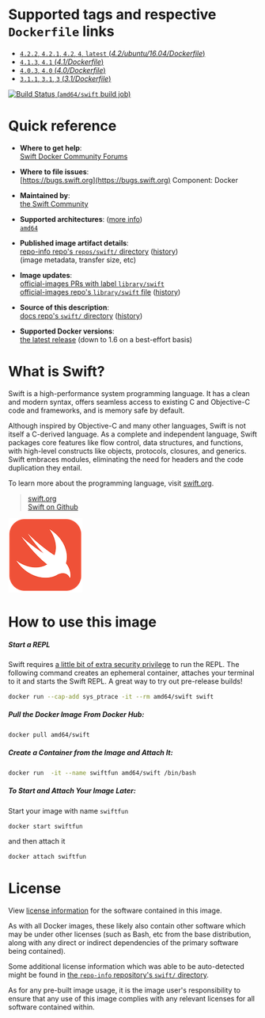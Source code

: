 <!--

********************************************************************************

WARNING:

    DO NOT EDIT "swift/README.md"

    IT IS AUTO-GENERATED

    (from the other files in "swift/" combined with a set of templates)

********************************************************************************

-->

# Supported tags and respective `Dockerfile` links

-	[`4.2.2`, `4.2.1`, `4.2`, `4`, `latest` (*4.2/ubuntu/16.04/Dockerfile*)](https://github.com/apple/swift-docker/blob/c5dd5e013de66da930cf1b9804797dbae11e8f9c/4.2/ubuntu/16.04/Dockerfile)
-	[`4.1.3`, `4.1` (*4.1/Dockerfile*)](https://github.com/apple/swift-docker/blob/34aa283f9b3473ab22b2282f71773781b121af19/4.1/Dockerfile)
-	[`4.0.3`, `4.0` (*4.0/Dockerfile*)](https://github.com/apple/swift-docker/blob/34aa283f9b3473ab22b2282f71773781b121af19/4.0/Dockerfile)
-	[`3.1.1`, `3.1`, `3` (*3.1/Dockerfile*)](https://github.com/apple/swift-docker/blob/34aa283f9b3473ab22b2282f71773781b121af19/3.1/Dockerfile)

[![Build Status](https://doi-janky.infosiftr.net/job/multiarch/job/amd64/job/swift/badge/icon) (`amd64/swift` build job)](https://doi-janky.infosiftr.net/job/multiarch/job/amd64/job/swift/)

# Quick reference

-	**Where to get help**:  
	[Swift Docker Community Forums](https://forums.swift.org/c/server/docker)

-	**Where to file issues**:  
	[https://bugs.swift.org](https://bugs.swift.org) Component: Docker

-	**Maintained by**:  
	[the Swift Community](https://github.com/apple/swift-docker)

-	**Supported architectures**: ([more info](https://github.com/docker-library/official-images#architectures-other-than-amd64))  
	[`amd64`](https://hub.docker.com/r/amd64/swift/)

-	**Published image artifact details**:  
	[repo-info repo's `repos/swift/` directory](https://github.com/docker-library/repo-info/blob/master/repos/swift) ([history](https://github.com/docker-library/repo-info/commits/master/repos/swift))  
	(image metadata, transfer size, etc)

-	**Image updates**:  
	[official-images PRs with label `library/swift`](https://github.com/docker-library/official-images/pulls?q=label%3Alibrary%2Fswift)  
	[official-images repo's `library/swift` file](https://github.com/docker-library/official-images/blob/master/library/swift) ([history](https://github.com/docker-library/official-images/commits/master/library/swift))

-	**Source of this description**:  
	[docs repo's `swift/` directory](https://github.com/docker-library/docs/tree/master/swift) ([history](https://github.com/docker-library/docs/commits/master/swift))

-	**Supported Docker versions**:  
	[the latest release](https://github.com/docker/docker-ce/releases/latest) (down to 1.6 on a best-effort basis)

# What is Swift?

Swift is a high-performance system programming language. It has a clean and modern syntax, offers seamless access to existing C and Objective-C code and frameworks, and is memory safe by default.

Although inspired by Objective-C and many other languages, Swift is not itself a C-derived language. As a complete and independent language, Swift packages core features like flow control, data structures, and functions, with high-level constructs like objects, protocols, closures, and generics. Swift embraces modules, eliminating the need for headers and the code duplication they entail.

To learn more about the programming language, visit [swift.org](https://swift.org).

> [swift.org](https://swift.org/about/)  
> [Swift on Github](https://github.com/apple/swift)

![logo](https://raw.githubusercontent.com/docker-library/docs/0e2d9afd4e84369a43b810a5cfb5a131cfaac779/swift/logo.png)

# How to use this image

##### Start a REPL

Swift requires [a little bit of extra security privilege](https://github.com/apple/swift-docker/issues/9#issuecomment-272527182) to run the REPL. The following command creates an ephemeral container, attaches your terminal to it and starts the Swift REPL. A great way to try out pre-release builds!

```bash
docker run --cap-add sys_ptrace -it --rm amd64/swift swift
```

##### Pull the Docker Image From Docker Hub:

```bash
docker pull amd64/swift
```

##### Create a Container from the Image and Attach It:

```bash
docker run  -it --name swiftfun amd64/swift /bin/bash
```

##### To Start and Attach Your Image Later:

Start your image with name `swiftfun`

```bash
docker start swiftfun
```

and then attach it

```bash
docker attach swiftfun
```

# License

View [license information](https://swift.org/LICENSE.txt) for the software contained in this image.

As with all Docker images, these likely also contain other software which may be under other licenses (such as Bash, etc from the base distribution, along with any direct or indirect dependencies of the primary software being contained).

Some additional license information which was able to be auto-detected might be found in [the `repo-info` repository's `swift/` directory](https://github.com/docker-library/repo-info/tree/master/repos/swift).

As for any pre-built image usage, it is the image user's responsibility to ensure that any use of this image complies with any relevant licenses for all software contained within.
